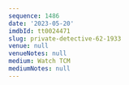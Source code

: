 ```yaml
---
sequence: 1486
date: '2023-05-20'
imdbId: tt0024471
slug: private-detective-62-1933
venue: null
venueNotes: null
medium: Watch TCM
mediumNotes: null
---
```


